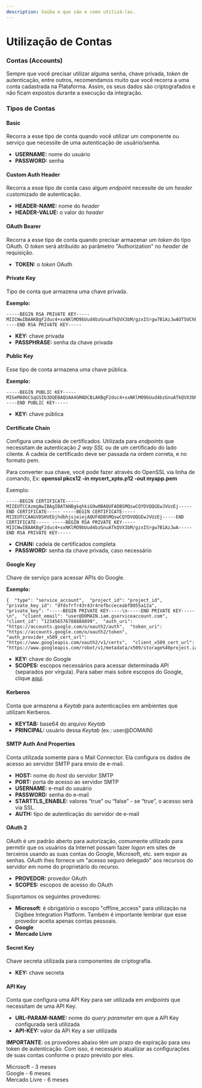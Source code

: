 ```yaml
---
description: Saiba o que são e como utilizá-las.
---
```


# Utilização de Contas

### Contas (Accounts) <a href="#contas-accounts" id="contas-accounts"></a>

Sempre que você precisar utilizar alguma senha, chave privada, _token_ de autenticação, entre outros, recomendamos muito que você recorra a uma conta cadastrada na Plataforma. Assim, os seus dados são criptografados e não ficam expostos durante a execução da integração.

### Tipos de Contas <a href="#tipos-de-contas" id="tipos-de-contas"></a>

#### **Basic** <a href="#basic" id="basic"></a>

Recorra a esse tipo de conta quando você utilizar um componente ou serviço que necessite de uma autenticação de usuário/senha.

* **USERNAME:** nome do usuário
* **PASSWORD:** senha

#### Custom Auth Header <a href="#custom-auth-header" id="custom-auth-header"></a>

Recorra a esse tipo de conta caso algum _endpoint_ necessite de um _header_ customizado de autenticação.

* **HEADER-NAME:** nome do _header_
* **HEADER-VALUE:** o valor do _header_

#### OAuth Bearer <a href="#oauth-bearer" id="oauth-bearer"></a>

Recorra a esse tipo de conta quando precisar armazenar um _token_ do tipo OAuth. O _token_ será atribuído ao parâmetro "Authorization" no _header_ de requisição.

* **TOKEN:** o _token_ OAuth

#### Private Key <a href="#private-key" id="private-key"></a>

Tipo de conta que armazena uma chave privada.

**Exemplo:**

```
-----BEGIN RSA PRIVATE KEY-----MIICWwIBAAKBgF2duc4+xxNKlMO9bUud4bzGnuATkQVX3bM/gzxISrgw7B1AzJwAOT5UChBoIKfmISaaVVY9+/fTpI1szihSqTyemdHnbC+FcDzoK3p53C5ZJ4pL7s+GY7vGEa2Z/6JVder6dwJaaOtwf+DfZYiWQjvh8tfAVjVdONE/XZSxOOofAgMBAAEC-----END RSA PRIVATE KEY-----
```

* **KEY:** chave privada
* **PASSPHRASE:** senha da chave privada

#### Public Key <a href="#public-key" id="public-key"></a>

Esse tipo de conta armazena uma chave pública.

**Exemplo:**

```
-----BEGIN PUBLIC KEY-----MIGeMA0GCSqGSIb3DQEBAQUAA4GMADCBiAKBgF2duc4+xxNKlMO9bUud4bzGnuATkQVX3bM/gzxISrgw7B1AzJwAOT5UChBoIKfmISaaVVY9+/fTpI1szihSqTyemdHn-----END PUBLIC KEY-----
```

* **KEY:** chave pública

#### Certificate Chain <a href="#certificate-chain" id="certificate-chain"></a>

Configura uma cadeia de certificados. Utilizada para _endpoints_ que necessitam de autenticação _2 way SSL_ ou de um certificado do lado cliente. A cadeia de certificado deve ser passada na ordem correta, e no formato pem.

Para converter sua chave, você pode fazer através do OpenSSL via linha de comando, Ex: **openssl pkcs12 -in mycert\_xpto.p12 -out myapp.pem**

Exemplo:

```
-----BEGIN CERTIFICATE-----MIIEUTCCAzmgAwIBAgIBATANBgkqhkiG9w0BAQUFADBSMQswCQYDVQQGEwJVUzEj-----END CERTIFICATE----- -----BEGIN CERTIFICATE----- MIIEUTCCAAGVDSHVEbjhdbhjsjeiejAQUFADBSMQswCQYDVQQGEwJVUzEj-----END CERTIFICATE----- -----BEGIN RSA PRIVATE KEY-----MIICWwIBAAKBgF2duc4+xxNKlMO9bUud4bzGnuATkQVX3bM/gzxISrgw7B1AzJwA-----END RSA PRIVATE KEY-----
```

* **CHAIN:** cadeia de certificados completa
* **PASSWORD:** senha da chave privada, caso necessário

#### Google Key <a href="#google-key" id="google-key"></a>

Chave de serviço para acessar APIs do Google.

**Exemplo:**

```
{  "type": "service_account",  "project_id": "project_id",  "private_key_id": "dfdsfrfr43r43r4refbcceceabf8055a12a",  "private_key": "-----BEGIN PRIVATE KEY-----\n-----END PRIVATE KEY-----\n",  "client_email": "user@DOMAIN.iam.gserviceaccount.com",  "client_id": "123456576788888899",  "auth_uri": "https://accounts.google.com/o/oauth2/auth",  "token_uri": "https://accounts.google.com/o/oauth2/token",  "auth_provider_x509_cert_url": "https://www.googleapis.com/oauth2/v1/certs",  "client_x509_cert_url": "https://www.googleapis.com/robot/v1/metadata/x509/storage%40project.iam.gserviceaccount.com"}
```

* **KEY:** chave do Google
* **SCOPES:** escopos necessários para acessar determinada API (separados por vírgula). Para saber mais sobre escopos do Google, clique [aqui](https://developers.google.com/identity/protocols/oauth2/scopes).

#### Kerberos <a href="#kerberos" id="kerberos"></a>

Conta que armazena a _Keytab_ para autenticações em ambientes que utilizam Kerberos.

* **KEYTAB:** base64 do arquivo _Keytab_
* **PRINCIPAL:** usuário dessa _Keytab_ (ex.: user@DOMAIN)

#### SMTP Auth And Properties <a href="#smtp-auth-and-properties" id="smtp-auth-and-properties"></a>

Conta utilizada somente para o Mail Connector. Ela configura os dados de acesso ao servidor SMTP para envio de e-mail.

* **HOST:** nome do _host_ do servidor SMTP
* **PORT:** porta de acesso ao servidor SMTP
* **USERNAME:** e-mail do usuário
* **PASSWORD:** senha do e-mail
* **STARTTLS\_ENABLE:** valores “true” ou “false” - se “true”, o acesso será via SSL.
* **AUTH:** tipo de autenticação do servidor de e-mail

#### OAuth 2 <a href="#oauth-2" id="oauth-2"></a>

OAuth é um padrão aberto para autorização, comumente utilizado para permitir que os usuários da Internet possam fazer _logon_ em sites de terceiros usando as suas contas do Google, Microsoft, etc. sem expor as senhas. OAuth lhes fornece um "acesso seguro delegado" aos recursos do servidor em nome do proprietário do recurso.

* **PROVEDOR:** provedor OAuth
* **SCOPES:** escopos de acesso do OAuth

Suportamos os seguintes provedores:

* **Microsoft**: é obrigatório o escopo "offline\_access" para utilização na Digibee Integration Platform. Também é importante lembrar que esse provedor aceita apenas contas pessoais.
* **Google**
* **Mercado Livre**

#### Secret Key <a href="#secret-key" id="secret-key"></a>

Chave secreta utilizada para componentes de criptografia.

* **KEY:** chave secreta

#### API Key <a href="#api-key" id="api-key"></a>

Conta que configura uma API Key para ser utilizada em _endpoints_ que necessitam de uma API Key.

* **URL-PARAM-NAME:** nome do _query parameter_ em que a API Key configurada será utilizada
* **API-KEY:** valor da API Key a ser utilizada

**IMPORTANTE**: os provedores abaixo têm um prazo de expiração para seu token de autenticação. Com isso, é necessário atualizar as configurações de suas contas conforme o prazo previsto por eles.

Microsoft - 3 meses\
Google - 6 meses\
Mercado Livre - 6 meses

